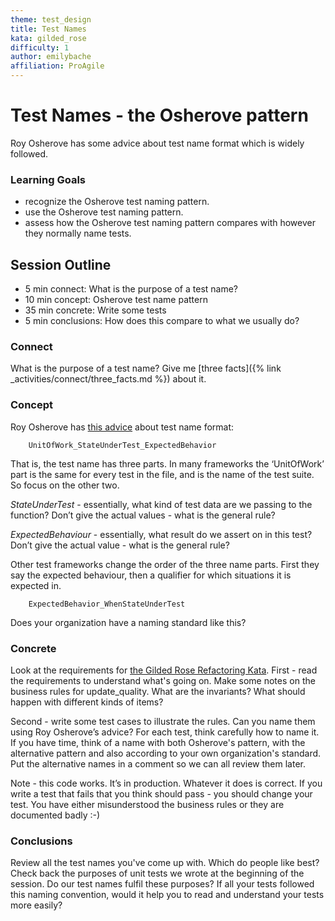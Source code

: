 ```yaml
---
theme: test_design
title: Test Names
kata: gilded_rose
difficulty: 1
author: emilybache
affiliation: ProAgile
---
```


# Test Names - the Osherove pattern
Roy Osherove has some advice about test name format which is widely followed.

### Learning Goals

- recognize the Osherove test naming pattern.
- use the Osherove test naming pattern.
- assess how the Osherove test naming pattern compares with however they normally name tests.

## Session Outline

* 5 min connect: What is the purpose of a test name?  
* 10 min concept: Osherove test name pattern  
* 35 min concrete: Write some tests 
* 5 min conclusions: How does this compare to what we usually do?

### Connect
What is the purpose of a test name? Give me [three facts]({% link _activities/connect/three_facts.md %}) about it.

### Concept
Roy Osherove has [this advice](https://osherove.com/blog/2005/4/3/naming-standards-for-unit-tests.html) about test name format:

		UnitOfWork_StateUnderTest_ExpectedBehavior

That is, the test name has three parts. In many frameworks the ‘UnitOfWork’ part is the same for every test in the file, and is the name of the test suite. So focus on the other two.

_StateUnderTest_ - essentially, what kind of test data are we passing to the function? Don’t give the actual values - what is the general rule?

_ExpectedBehaviour_ - essentially, what result do we assert on in this test? Don’t give the actual value - what is the general rule?

Other test frameworks change the order of the three name parts. First they say the expected behaviour, then a qualifier for which situations it is expected in.

		ExpectedBehavior_WhenStateUnderTest

Does your organization have a naming standard like this?

### Concrete
Look at the requirements for [the Gilded Rose Refactoring Kata](https://github.com/emilybache/GildedRose-Refactoring-Kata). First - read the requirements to understand what's going on. Make some notes on the business rules for update_quality. What are the invariants? What should happen with different kinds of items?
 
Second - write some test cases to illustrate the rules. Can you name them using Roy Osherove’s advice? For each test, think carefully how to name it. If you have time, think of a name with both Osherove's pattern, with the alternative pattern and also according to your own organization's standard. Put the alternative names in a comment so we can all review them later.

Note - this code works. It’s in production. Whatever it does is correct. If you write a test that fails that you think should pass - you should change your test. You have either misunderstood the business rules or they are documented badly :-)

### Conclusions
Review all the test names you've come up with. Which do people like best? Check back the purposes of unit tests we wrote at the beginning of the session. Do our test names fulfil these purposes? If all your tests followed this naming convention, would it help you to read and understand your tests more easily? 

